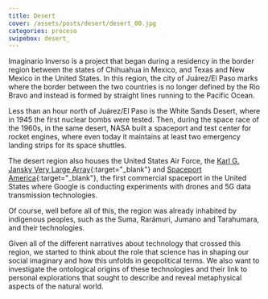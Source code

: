 ```yaml
---
title: Desert
cover: /assets/posts/desert/desert_00.jpg
categories: proceso
swipebox: desert_
---
```

Imaginario Inverso is a project that began during a residency in the border region between the states of Chihuahua in Mexico, and Texas and New Mexico in the United States. In this region, the city of Juárez/El Paso marks where the border between the two countries is no longer defined by the Rio Bravo and instead is formed by straight lines running to the Pacific Ocean.

Less than an hour north of Juárez/El Paso is the White Sands Desert, where in 1945 the first nuclear bombs were tested. Then, during the space race of the 1960s, in the same desert, NASA built a spaceport and test center for rocket engines, where even today it maintains at least two emergency landing strips for its space shuttles.

The desert region also houses the United States Air Force, the [Karl G. Jansky Very Large Array](http://www.vla.nrao.edu/){:target="_blank"} and [Spaceport America](https://spaceportamerica.com/){:target="_blank"}, the first commercial spaceport in the United States where Google is conducting experiments with drones and 5G data transmission technologies.

Of course, well before all of this, the region was already inhabited by indigenous peoples, such as the Suma, Rarámuri, Jumano and Tarahumara, and their technologies.

Given all of the different narratives about technology that crossed this region, we started to think about the role that science has in shaping our social imaginary and how this unfolds in geopolitical terms. We also want to investigate the ontological origins of these technologies and their link to personal explorations that sought to describe and reveal metaphysical aspects of the natural world.
